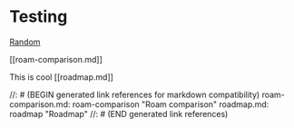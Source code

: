 # Testing

[Random](random_thoughts.md)

[[roam-comparison.md]]

This is cool [[roadmap.md]]

//: # (BEGIN generated link references for markdown compatibility)
roam-comparison.md: roam-comparison "Roam comparison"
roadmap.md: roadmap "Roadmap"
//: # (END generated link references)